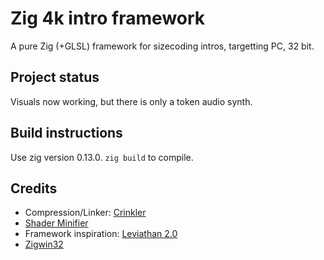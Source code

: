 # Zig 4k intro framework

A pure Zig (+GLSL) framework for sizecoding intros, targetting PC, 32 bit.

## Project status
Visuals now working, but there is only a token audio synth.

## Build instructions

Use zig version 0.13.0. `zig build` to compile.

## Credits

* Compression/Linker: [Crinkler](https://github.com/runestubbe/Crinkler)
* [Shader Minifier](https://github.com/laurentlb/shader-minifier)
* Framework inspiration: [Leviathan 2.0](https://github.com/armak/Leviathan-2.0)
* [Zigwin32](https://github.com/marlersoft/zigwin32)
